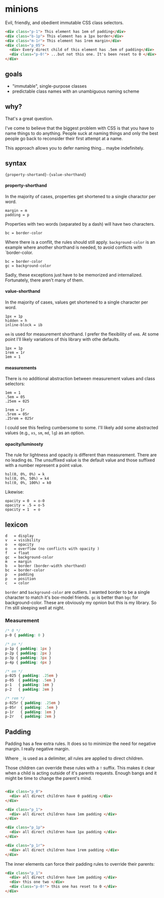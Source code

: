 # minions

Evil, friendly, and obedient immutable CSS class selectors.

```html
<div class="p-1"> This element has 1em of padding</div>
<div class="b-1p"> This element has a 1px border</div>
<div class="m-1r"> This element has 1rem margin</div>
<div class="p_05">
  <div> Every direct child of this element has .5em of padding</div>
  <div class="p-0!"> ...but not this one. It's been reset to 0 </div>
</div>
```

## goals

* "immutable", single-purpose classes
* predictable class names with an unambiguous naming scheme

## why?

That's a great question.

I've come to believe that the biggest problem with CSS is that you have to name things to do anything. People suck at naming things and only the best people go back to reconsider their first attempt at a name.

This approach allows you to defer naming thing... maybe indefinitely.

## syntax
    {property-shortand}-{value-shorthand}

#### property-shorthand

In the majority of cases, properties get shortened to a single charactor per word.

    margin = m
    padding = p

Properties with two words (separated by a dash) will have two characters.

    bc = border-color

Where there is a conflit, the rules should still apply. `background-color` is an example where another shorthand is needed, to avoid conflicts with `border-color.

    bc = border-color
    gc = background-color

Sadly, these exceptions just have to be memorized and internalized. Fortunately, there aren't many of them.

#### value-shorthand

In the majority of cases, values get shortened to a single character per word.

    1px = 1p
    hidden = h
    inline-block = ib

`em` is used for measurement shorthand. I prefer the flexibility of `em`s. At some point I'll likely variations of this library with othe defaults.

    1px = 1p
    1rem = 1r
    1em = 1

#### measurements

There is no additional abstraction between measurement values and class selectors:

    1em = 1
    .5em = 05
    .25em = 025

    1rem = 1r
    .5rem = 05r
    .25rem = 025r

I could see this feeling cumbersome to some. I'll likely add some abstracted values (e.g., `xs`, `sm`, `md`, `lg`) as an option.

#### opacity/luminosty

The rule for lightness and opacity is different than measurement. There are no leading `0`s. The unsuffixed value is the default value and those suffixed with a number represent a point value.

    hsl(0, 0%, 0%) = k
    hsl(0, 0%, 50%) = k4
    hsl(0, 0%, 100%) = k0

Likewise:

    opacity = 0  = o-0
    opacity = .5 = o-5
    opacity = 1  = o

## lexicon
    d   = display
    v   = visibility
    o   = opacity
    o   = overflow (no conflicts with opacity )
    f   = float
    gc  = background-color
    m   = margin
    b   = border (border-width shorthand)
    bc  = border-color
    p   = padding
    p   = position
    c   = color

`border` and `background-color` are outliers. I wanted border to be a single character to match it's box-model friends. `gc` is better than `bgc` for background-color. These are obviously my opnion but this is my library. So I'm still sleeping well at night.

### Measurement

```css
/* 0 */
p-0 { padding: 0 }

/* px */
p-1p { padding: 1px }
p-2p { padding: 2px }
p-3p { padding: 3px }
p-4p { padding: 4px }

/* em */
p-025 { padding: .25em }
p-05  { padding: .5em }
p-1   { padding: 1em }
p-2   { padding: 2em }

/* rem */
p-025r { padding: .25em }
p-05r  { padding: .5em }
p-1r   { padding: 1em }
p-2r   { padding: 2em }
```

## Padding

Padding has a few extra rules. It does so to minimize the need for negative margin. I really negative margin.

Where `_` is used as a delimiter, all rules are applied to direct children.

Those children can override these rules with a `!` suffix. This makes it clear when a child is acting outside of it's parents requests. Enough bangs and it might be time to change the parent's mind.

```html

<div class="p_0">
  <div> all direct children have 0 padding </div>
</div>

<div class="p_1">
  <div> all direct children have 1em padding </div>
</div>

<div class="p_1p">
  <div> all direct children have 1px padding </div>
</div>

<div class="p_1r">
  <div> all direct children have 1rem padding </div>
</div>
```

The inner elements can force their padding rules to override their parents:

```html
<div class="p_1">
  <div> all direct children have 1em padding </div>
  <div> this one two </div>
  <div class="p-0!"> this one has reset to 0 </div>
</div>
```
